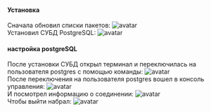 #### Установка
Сначала обновил списки пакетов:
![avatar](https://sun9-west.userapi.com/sun9-37/s/v1/ig2/ahgVc_BsADAS2K2e6s6p-FfjovBfQVW3jgY3w1M1Efvkox0vdwb3ZKFDnsrNF0Ro7BRBgb0GSqu3lvF5sSyODe6r.jpg?size=420x64&quality=96&type=album) <br>
Установил СУБД PostgreSQL:
![avatar](https://sun9-east.userapi.com/sun9-31/s/v1/ig2/G891DojW7xxwATdyIallAhsiKrHbYIto8vFsDEC_ded5iVSmjYbO8sciuB_oMsuBv_VXPxchJ2dWjLXt4vZal3HI.jpg?size=565x202&quality=96&type=album)<br>
#### настройка postgreSQL
После установки СУБД открыл терминал и переключилась на пользователя postgres с помощью команды:
![avatar](https://sun9-west.userapi.com/sun9-15/s/v1/ig2/Il11Vo1YLWcd3X9c6cStor9U0-ZjNcNiy5gYe6mt5w30fALqmsDT2IPtU0avrE0dPvWXDIyma6NSqLKCru52Y0px.jpg?size=365x45&quality=96&type=album)
<br>
После переключения на пользователя postgres вошел в консоль управления:
![avatar](https://sun9-north.userapi.com/sun9-85/s/v1/ig2/3Mttf8g0BfLtWHPNgtP9zKs7TDu3XzgpNFVaZVxVei9a6r9jxz-RolrVOJFUWS1tslfjtK_k8E_Nghchw5bb8vZF.jpg?size=327x75&quality=96&type=album)
<br>
И посмотрел информацию о соединении:
![avatar](https://sun9-80.userapi.com/impg/kFLstXRhD4CMYW8vgOf0FUSEnTEYNUfB9yA_kg/BHJ8Izdd6cM.jpg?size=565x67&quality=96&sign=69246a6c20d7b38f4d0e79215c4dbfd8&type=album)
<br>
Чтобы выйти набрал:
![avatar](https://sun9-west.userapi.com/sun9-69/s/v1/ig2/WVgDM2I4ROZ8jVMy4eP8XsH8ulsHpA4twsd-NLmM8GG_vXAdvQVJL5wD6_p6JUcRmRpsJyrownEKaPXIRlllJuTy.jpg?size=289x47&quality=96&type=album)

